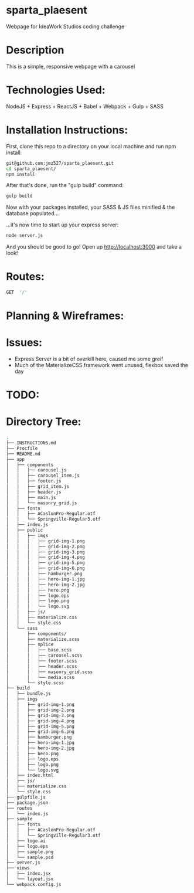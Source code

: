 # sparta_plaesent
Webpage for IdeaWork Studios coding challenge

# Description

This is a simple, responsive webpage with a carousel

# Technologies Used:

NodeJS + Express + ReactJS + Babel + Webpack + Gulp + SASS


# Installation Instructions:

First, clone this repo to a directory on your local machine and run npm install:

```sh
git@github.com:jmz527/sparta_plaesent.git
cd sparta_plaesent/
npm install
```

After that's done, run the "gulp build" command:

```sh
gulp build
```

Now with your packages installed, your SASS & JS files minified & the database populated...

...it's now time to start up your express server:

```sh
node server.js
```

And you should be good to go! Open up [http://localhost:3000](http://localhost:3000) and take a look!


# Routes:

```sh
GET  '/'
```

# Planning & Wireframes:


# Issues:

- Express Server is a bit of overkill here, caused me some greif
- Much of the MaterializeCSS framework went unused, flexbox saved the day


# TODO:


# Directory Tree:

```sh
.
├── INSTRUCTIONS.md
├── Procfile
├── README.md
├── app
│   ├── components
│   │   ├── carousel.js
│   │   ├── carousel_item.js
│   │   ├── footer.js
│   │   ├── grid_item.js
│   │   ├── header.js
│   │   ├── main.js
│   │   └── masonry_grid.js
│   ├── fonts
│   │   ├── ACaslonPro-Regular.otf
│   │   └── Springville-Regular3.otf
│   ├── index.js
│   ├── public
│   │   ├── imgs
│   │   │   ├── grid-img-1.png
│   │   │   ├── grid-img-2.png
│   │   │   ├── grid-img-3.png
│   │   │   ├── grid-img-4.png
│   │   │   ├── grid-img-5.png
│   │   │   ├── grid-img-6.png
│   │   │   ├── hamburger.png
│   │   │   ├── hero-img-1.jpg
│   │   │   ├── hero-img-2.jpg
│   │   │   ├── hero.png
│   │   │   ├── logo.eps
│   │   │   ├── logo.png
│   │   │   └── logo.svg
│   │   ├── js/
│   │   ├── materialize.css
│   │   └── style.css
│   └── sass
│       ├── components/
│       ├── materialize.scss
│       ├── splice
│       │   ├── base.scss
│       │   ├── carousel.scss
│       │   ├── footer.scss
│       │   ├── header.scss
│       │   ├── masonry_grid.scss
│       │   └── media.scss
│       └── style.scss
├── build
│   ├── bundle.js
│   ├── imgs
│   │   ├── grid-img-1.png
│   │   ├── grid-img-2.png
│   │   ├── grid-img-3.png
│   │   ├── grid-img-4.png
│   │   ├── grid-img-5.png
│   │   ├── grid-img-6.png
│   │   ├── hamburger.png
│   │   ├── hero-img-1.jpg
│   │   ├── hero-img-2.jpg
│   │   ├── hero.png
│   │   ├── logo.eps
│   │   ├── logo.png
│   │   └── logo.svg
│   ├── index.html
│   ├── js/
│   ├── materialize.css
│   └── style.css
├── gulpfile.js
├── package.json
├── routes
│   └── index.js
├── sample
│   ├── fonts
│   │   ├── ACaslonPro-Regular.otf
│   │   └── Springville-Regular3.otf
│   ├── logo.ai
│   ├── logo.eps
│   ├── sample.png
│   └── sample.psd
├── server.js
├── views
│   ├── index.jsx
│   └── layout.jsx
└── webpack.config.js
```
